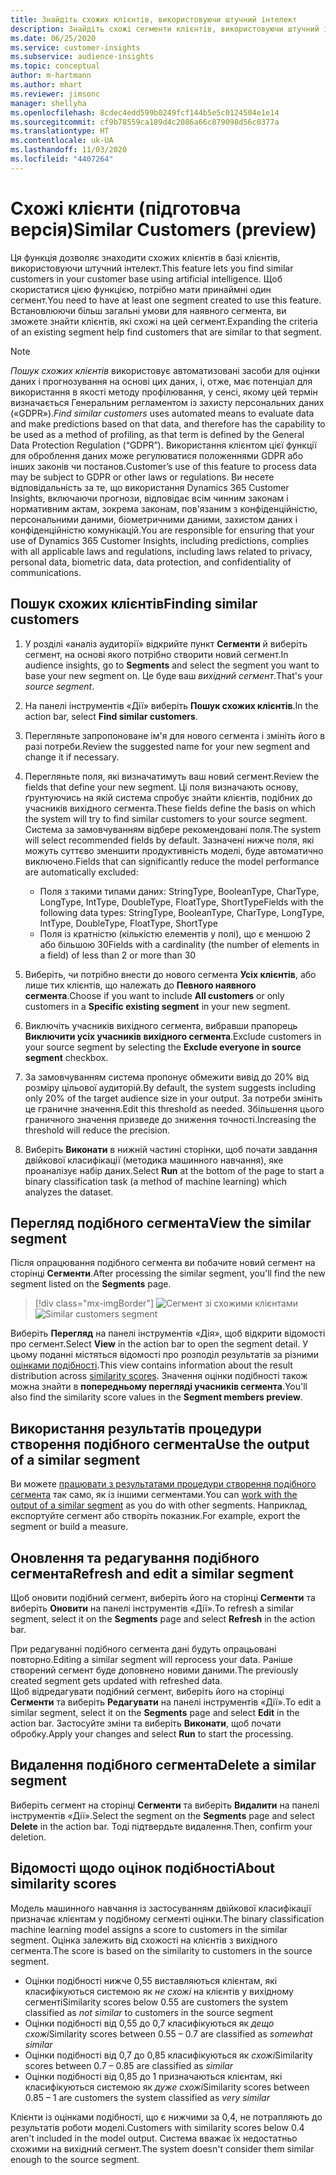 ```yaml
---
title: Знайдіть схожих клієнтів, використовуючи штучний інтелект
description: Знайдіть схожі сегменти клієнтів, використовуючи штучний інтелект.
ms.date: 06/25/2020
ms.service: customer-insights
ms.subservice: audience-insights
ms.topic: conceptual
author: m-hartmann
ms.author: mhart
ms.reviewer: jimsonc
manager: shellyha
ms.openlocfilehash: 8cdec4edd599b0249fcf144b5e5c0124504e1e14
ms.sourcegitcommit: cf9b78559ca189d4c2086a66c879098d56c0377a
ms.translationtype: HT
ms.contentlocale: uk-UA
ms.lasthandoff: 11/03/2020
ms.locfileid: "4407264"
---
```

# <a name="similar-customers-preview"></a><span data-ttu-id="d7c63-103">Схожі клієнти (підготовча версія)</span><span class="sxs-lookup"><span data-stu-id="d7c63-103">Similar Customers (preview)</span></span>

<span data-ttu-id="d7c63-104">Ця функція дозволяє знаходити схожих клієнтів в базі клієнтів, використовуючи штучний інтелект.</span><span class="sxs-lookup"><span data-stu-id="d7c63-104">This feature lets you find similar customers in your customer base using artificial intelligence.</span></span> <span data-ttu-id="d7c63-105">Щоб скористатися цією функцією, потрібно мати принаймні один сегмент.</span><span class="sxs-lookup"><span data-stu-id="d7c63-105">You need to have at least one segment created to use this feature.</span></span> <span data-ttu-id="d7c63-106">Встановлюючи більш загальні умови для наявного сегмента, ви зможете знайти клієнтів, які схожі на цей сегмент.</span><span class="sxs-lookup"><span data-stu-id="d7c63-106">Expanding the criteria of an existing segment help find customers that are similar to that segment.</span></span>

> [!NOTE]
> <span data-ttu-id="d7c63-107">*Пошук схожих клієнтів* використовує автоматизовані засоби для оцінки даних і прогнозування на основі цих даних, і, отже, має потенціал для використання в якості методу профілювання, у сенсі, якому цей термін визначається Генеральним регламентом із захисту персональних даних («GDPR»).</span><span class="sxs-lookup"><span data-stu-id="d7c63-107">*Find similar customers* uses automated means to evaluate data and make predictions based on that data, and therefore has the capability to be used as a method of profiling, as that term is defined by the General Data Protection Regulation (“GDPR”).</span></span> <span data-ttu-id="d7c63-108">Використання клієнтом цієї функції для оброблення даних може регулюватися положеннями GDPR або інших законів чи постанов.</span><span class="sxs-lookup"><span data-stu-id="d7c63-108">Customer’s use of this feature to process data may be subject to GDPR or other laws or regulations.</span></span> <span data-ttu-id="d7c63-109">Ви несете відповідальність за те, що використання Dynamics 365 Customer Insights, включаючи прогнози, відповідає всім чинним законам і нормативним актам, зокрема законам, пов'язаним з конфіденційністю, персональними даними, біометричними даними, захистом даних і конфіденційністю комунікацій.</span><span class="sxs-lookup"><span data-stu-id="d7c63-109">You are responsible for ensuring that your use of Dynamics 365 Customer Insights, including predictions, complies with all applicable laws and regulations, including laws related to privacy, personal data, biometric data, data protection, and confidentiality of communications.</span></span>

## <a name="finding-similar-customers"></a><span data-ttu-id="d7c63-110">Пошук схожих клієнтів</span><span class="sxs-lookup"><span data-stu-id="d7c63-110">Finding similar customers</span></span>

1. <span data-ttu-id="d7c63-111">У розділі «аналіз аудиторії» відкрийте пункт **Сегменти** й виберіть сегмент, на основі якого потрібно створити новий сегмент.</span><span class="sxs-lookup"><span data-stu-id="d7c63-111">In audience insights, go to **Segments** and select the segment you want to base your new segment on.</span></span> <span data-ttu-id="d7c63-112">Це буде ваш *вихідний сегмент*.</span><span class="sxs-lookup"><span data-stu-id="d7c63-112">That's your *source segment*.</span></span>

1. <span data-ttu-id="d7c63-113">На панелі інструментів «Дії» виберіть **Пошук схожих клієнтів**.</span><span class="sxs-lookup"><span data-stu-id="d7c63-113">In the action bar, select **Find similar customers**.</span></span>

1. <span data-ttu-id="d7c63-114">Перегляньте запропоноване ім'я для нового сегмента і змініть його в разі потреби.</span><span class="sxs-lookup"><span data-stu-id="d7c63-114">Review the suggested name for your new segment and change it if necessary.</span></span>

1. <span data-ttu-id="d7c63-115">Перегляньте поля, які визначатимуть ваш новий сегмент.</span><span class="sxs-lookup"><span data-stu-id="d7c63-115">Review the fields that define your new segment.</span></span> <span data-ttu-id="d7c63-116">Ці поля визначають основу, ґрунтуючись на якій система спробує знайти клієнтів, подібних до учасників вихідного сегмента.</span><span class="sxs-lookup"><span data-stu-id="d7c63-116">These fields define the basis on which the system will try to find similar customers to your source segment.</span></span> <span data-ttu-id="d7c63-117">Система за замовчуванням відбере рекомендовані поля.</span><span class="sxs-lookup"><span data-stu-id="d7c63-117">The system will select recommended fields by default.</span></span>
  <span data-ttu-id="d7c63-118">Зазначені нижче поля, які можуть суттєво зменшити продуктивність моделі, буде автоматично виключено.</span><span class="sxs-lookup"><span data-stu-id="d7c63-118">Fields that can significantly reduce the model performance are automatically excluded:</span></span>
  
   - <span data-ttu-id="d7c63-119">Поля з такими типами даних: StringType, BooleanType, CharType, LongType, IntType, DoubleType, FloatType, ShortType</span><span class="sxs-lookup"><span data-stu-id="d7c63-119">Fields with the following data types: StringType, BooleanType, CharType, LongType, IntType, DoubleType, FloatType, ShortType</span></span>
   - <span data-ttu-id="d7c63-120">Поля із кратністю (кількістю елементів у полі), що є меншою 2 або більшою 30</span><span class="sxs-lookup"><span data-stu-id="d7c63-120">Fields with a cardinality (the number of elements in a field) of less than 2 or more than 30</span></span>

1. <span data-ttu-id="d7c63-121">Виберіть, чи потрібно внести до нового сегмента **Усіх клієнтів**, або лише тих клієнтів, що належать до **Певного наявного сегмента**.</span><span class="sxs-lookup"><span data-stu-id="d7c63-121">Choose if you want to include **All customers** or only customers in a **Specific existing segment** in your new segment.</span></span>

1. <span data-ttu-id="d7c63-122">Виключіть учасників вихідного сегмента, вибравши прапорець **Виключити усіх учасників вихідного сегмента**.</span><span class="sxs-lookup"><span data-stu-id="d7c63-122">Exclude customers in your source segment by selecting the **Exclude everyone in source segment** checkbox.</span></span>

1. <span data-ttu-id="d7c63-123">За замовчуванням система пропонує обмежити вивід до 20% від розміру цільової аудиторій.</span><span class="sxs-lookup"><span data-stu-id="d7c63-123">By default, the system suggests including only 20% of the target audience size in your output.</span></span> <span data-ttu-id="d7c63-124">За потреби змініть це граничне значення.</span><span class="sxs-lookup"><span data-stu-id="d7c63-124">Edit this threshold as needed.</span></span> <span data-ttu-id="d7c63-125">Збільшення цього граничного значення призведе до зниження точності.</span><span class="sxs-lookup"><span data-stu-id="d7c63-125">Increasing the threshold will reduce the precision.</span></span>

1. <span data-ttu-id="d7c63-126">Виберіть **Виконати** в нижній частині сторінки, щоб почати завдання двійкової класифікації (методика машинного навчання), яке проаналізує набір даних.</span><span class="sxs-lookup"><span data-stu-id="d7c63-126">Select **Run** at the bottom of the page to start a binary classification task (a method of machine learning) which analyzes the dataset.</span></span>

## <a name="view-the-similar-segment"></a><span data-ttu-id="d7c63-127">Перегляд подібного сегмента</span><span class="sxs-lookup"><span data-stu-id="d7c63-127">View the similar segment</span></span>

<span data-ttu-id="d7c63-128">Після опрацювання подібного сегмента ви побачите новий сегмент на сторінці **Сегменти**.</span><span class="sxs-lookup"><span data-stu-id="d7c63-128">After processing the similar segment, you'll find the new segment listed on the **Segments** page.</span></span>

> [!div class="mx-imgBorder"]
> <span data-ttu-id="d7c63-129">![Сегмент зі схожими клієнтами](media/expanded-segment.png "Сегмент зі схожими клієнтами")</span><span class="sxs-lookup"><span data-stu-id="d7c63-129">![Similar customers segment](media/expanded-segment.png "Similar customers segment")</span></span>

<span data-ttu-id="d7c63-130">Виберіть **Перегляд** на панелі інструментів «Дія», щоб відкрити відомості про сегмент.</span><span class="sxs-lookup"><span data-stu-id="d7c63-130">Select **View** in the action bar to open the segment detail.</span></span> <span data-ttu-id="d7c63-131">У цьому поданні містяться відомості про розподіл результатів за різними [оцінками подібності](#about-similarity-scores).</span><span class="sxs-lookup"><span data-stu-id="d7c63-131">This view contains information about the result distribution across [similarity scores](#about-similarity-scores).</span></span> <span data-ttu-id="d7c63-132">Значення оцінки подібності також можна знайти в **попередньому перегляді учасників сегмента**.</span><span class="sxs-lookup"><span data-stu-id="d7c63-132">You'll also find the similarity score values in the **Segment members preview**.</span></span>

## <a name="use-the-output-of-a-similar-segment"></a><span data-ttu-id="d7c63-133">Використання результатів процедури створення подібного сегмента</span><span class="sxs-lookup"><span data-stu-id="d7c63-133">Use the output of a similar segment</span></span>

<span data-ttu-id="d7c63-134">Ви можете [працювати з результатами процедури створення подібного сегмента](segments.md) так само, як із іншими сегментами.</span><span class="sxs-lookup"><span data-stu-id="d7c63-134">You can [work with the output of a similar segment](segments.md) as you do with other segments.</span></span> <span data-ttu-id="d7c63-135">Наприклад, експортуйте сегмент або створіть показник.</span><span class="sxs-lookup"><span data-stu-id="d7c63-135">For example, export the segment or build a measure.</span></span>

## <a name="refresh-and-edit-a-similar-segment"></a><span data-ttu-id="d7c63-136">Оновлення та редагування подібного сегмента</span><span class="sxs-lookup"><span data-stu-id="d7c63-136">Refresh and edit a similar segment</span></span>

<span data-ttu-id="d7c63-137">Щоб оновити подібний сегмент, виберіть його на сторінці **Сегменти** та виберіть **Оновити** на панелі інструментів «Дії».</span><span class="sxs-lookup"><span data-stu-id="d7c63-137">To refresh a similar segment, select it on the **Segments** page and select **Refresh** in the action bar.</span></span>

<span data-ttu-id="d7c63-138">При редагуванні подібного сегмента дані будуть опрацьовані повторно.</span><span class="sxs-lookup"><span data-stu-id="d7c63-138">Editing a similar segment will reprocess your data.</span></span> <span data-ttu-id="d7c63-139">Раніше створений сегмент буде доповнено новими даними.</span><span class="sxs-lookup"><span data-stu-id="d7c63-139">The previously created segment gets updated with refreshed data.</span></span>    
<span data-ttu-id="d7c63-140">Щоб відредагувати подібний сегмент, виберіть його на сторінці **Сегменти** та виберіть **Редагувати** на панелі інструментів «Дії».</span><span class="sxs-lookup"><span data-stu-id="d7c63-140">To edit a similar segment, select it on the **Segments** page and select **Edit** in the action bar.</span></span> <span data-ttu-id="d7c63-141">Застосуйте зміни та виберіть **Виконати**, щоб почати обробку.</span><span class="sxs-lookup"><span data-stu-id="d7c63-141">Apply your changes and select **Run** to start the processing.</span></span>

## <a name="delete-a-similar-segment"></a><span data-ttu-id="d7c63-142">Видалення подібного сегмента</span><span class="sxs-lookup"><span data-stu-id="d7c63-142">Delete a similar segment</span></span>

<span data-ttu-id="d7c63-143">Виберіть сегмент на сторінці **Сегменти** та виберіть **Видалити** на панелі інструментів «Дії».</span><span class="sxs-lookup"><span data-stu-id="d7c63-143">Select the segment on the **Segments** page and select **Delete** in the action bar.</span></span> <span data-ttu-id="d7c63-144">Тоді підтвердьте видалення.</span><span class="sxs-lookup"><span data-stu-id="d7c63-144">Then, confirm your deletion.</span></span>

## <a name="about-similarity-scores"></a><span data-ttu-id="d7c63-145">Відомості щодо оцінок подібності</span><span class="sxs-lookup"><span data-stu-id="d7c63-145">About similarity scores</span></span>

<span data-ttu-id="d7c63-146">Модель машинного навчання із застосуванням двійкової класифікації призначає клієнтам у подібному сегменті оцінки.</span><span class="sxs-lookup"><span data-stu-id="d7c63-146">The binary classification machine learning model assigns a score to customers in the similar segment.</span></span> <span data-ttu-id="d7c63-147">Оцінка залежить від схожості на клієнтів з вихідного сегмента.</span><span class="sxs-lookup"><span data-stu-id="d7c63-147">The score is based on the similarity to customers in the source segment.</span></span>

- <span data-ttu-id="d7c63-148">Оцінки подібності нижче 0,55 виставляються клієнтам, які класифікуються системою як *не схожі* на клієнтів у вихідному сегменті</span><span class="sxs-lookup"><span data-stu-id="d7c63-148">Similarity scores below 0.55 are customers the system classified as *not similar* to customers in the source segment</span></span>
- <span data-ttu-id="d7c63-149">Оцінки подібності від 0,55 до 0,7 класифікуються як *дещо схожі*</span><span class="sxs-lookup"><span data-stu-id="d7c63-149">Similarity scores between 0.55 – 0.7 are classified as *somewhat similar*</span></span>
- <span data-ttu-id="d7c63-150">Оцінки подібності від 0,7 до 0,85 класифікуються як *схожі*</span><span class="sxs-lookup"><span data-stu-id="d7c63-150">Similarity scores between 0.7 – 0.85 are classified as *similar*</span></span>
- <span data-ttu-id="d7c63-151">Оцінки подібності від 0,85 до 1 призначаються клієнтам, які класифікуються системою як *дуже схожі*</span><span class="sxs-lookup"><span data-stu-id="d7c63-151">Similarity scores between 0.85 – 1 are customers the system classified as *very similar*</span></span>

<span data-ttu-id="d7c63-152">Клієнти із оцінками подібності, що є нижчими за 0,4, не потрапляють до результатів роботи моделі.</span><span class="sxs-lookup"><span data-stu-id="d7c63-152">Customers with similarity scores below 0.4 aren't included in the model output.</span></span> <span data-ttu-id="d7c63-153">Система вважає їх недостатньо схожими на вихідний сегмент.</span><span class="sxs-lookup"><span data-stu-id="d7c63-153">The system doesn't consider them similar enough to the source segment.</span></span>

